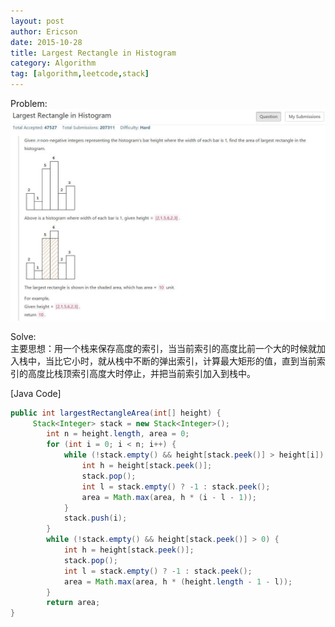 ```yaml
---
layout: post
author: Ericson
date: 2015-10-28
title: Largest Rectangle in Histogram
category: Algorithm
tag: [algorithm,leetcode,stack]
---
```


Problem:<br/>
![题目](/public/img/algorithm/leetcode84.jpg)
<!--(https://github.com/ericsonyc/ericsonyc.github.io/raw/master/public/img/leetcode84.jpg)-->

Solve:<br/>
主要思想：用一个栈来保存高度的索引，当当前索引的高度比前一个大的时候就加入栈中，当比它小时，就从栈中不断的弹出索引，计算最大矩形的值，直到当前索引的高度比栈顶索引高度大时停止，并把当前索引加入到栈中。

[Java Code]

```java
public int largestRectangleArea(int[] height) {
     Stack<Integer> stack = new Stack<Integer>();
        int n = height.length, area = 0;
        for (int i = 0; i < n; i++) {
            while (!stack.empty() && height[stack.peek()] > height[i]) {
                int h = height[stack.peek()];
                stack.pop();
                int l = stack.empty() ? -1 : stack.peek();
                area = Math.max(area, h * (i - l - 1));
            }
            stack.push(i);
        }
        while (!stack.empty() && height[stack.peek()] > 0) {
            int h = height[stack.peek()];
            stack.pop();
            int l = stack.empty() ? -1 : stack.peek();
            area = Math.max(area, h * (height.length - 1 - l));
        }
        return area;
}
```
